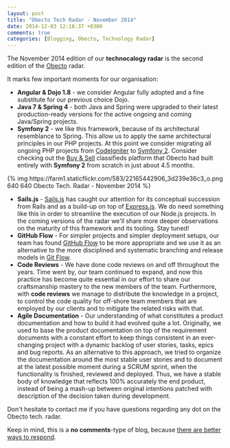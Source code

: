 ```yaml
---
layout: post
title: "Obecto Tech Radar - November 2014"
date: 2014-12-03 12:18:37 +0300
comments: true
categories: [Blogging, Obecto, Technology Radar]
---
```


The November 2014 edition of our **technocalogy radar** is the second edition of the [Obecto][obecto] radar. 

It marks few important moments for our organisation:

* **Angular & Dojo 1.8** - we consider Angular fully adopted and a fine substitute for our previous choice Dojo.
* **Java 7 & Spring 4** - both Java and Spring were upgraded to their latest production-ready versions for the active ongoing and coming Java/Spring projects.
* **Symfony 2** - we like this framework, because of its architectural resemblance to Spring. This allow us to apply the same architectural principles in our PHP projects. At this point we consider migrating all ongoing PHP projects from [CodeIgniter][codeigniter] to [Symfony 2][symfony]. Consider checking out the [Buy & Sell][buyandsell] classifieds platform that Obecto had built entirely with **Symfony 2** from scratch in just about 4.5 months.

<!-- more -->

<div class="screenshot">
{% img https://farm1.staticflickr.com/583/22165442906_3d239e36c3_o.png 640 640 Obecto Tech. Radar - November 2014 %}
</div>

* **Sails.js** - [Sails.js][sailsjs] has caught our attention for its conceptual succession from Rails and as a build-up on top of [Express.js][expressjs]. We do need something like this in order to streamline the execution of our Node.js projects. In the coming versions of the radar we'll share more deeper observations on the maturity of this framework and its tooling. Stay tuned!
* **GitHub Flow** - For simpler projects and simpler deployment setups, our team has found [GitHub Flow][githubflow] to be more appropriate and we use it as an alternative to the more disciplined and systematic branching and release models in [Git Flow][gitflow]. 
* **Code Reviews** - We have done code reviews on and off throughout the years. Time went by, our team continued to expand, and now this practice has become quite essential in our effort to share our craftsmanship mastery to the new members of the team. Furthermore, with **code reviews** we manage to distribute the knowledge in a project, to control the code quality for off-shore team members that are employed by our clients and to mitigate the related risks with that.
* **Agile Documentation** - Our understanding of what constitutes a product documentation and how to build it had evolved quite a lot. Originally, we used to base the product documentation on top of the requirement documents with a constant effort to keep things consistent in an ever-changing project with a dynamic backlog of user stories, tasks, epics and bug reports. As an alternative to this approach, we tried to organize the documentation around the most stable user stories and to document at the latest possible moment during a SCRUM sprint, when the functionality is finished, reviewed and deployed. Thus, we have a stable body of knowledge that reflects 100% accurately the end product, instead of being a mash-up between original intentions patched with description of the decision taken during development.  

Don't hesitate to contact me if you have questions regarding any dot on the Obecto tech. radar.

Keep in mind, this is a **no comments**-type of blog, because [there are better ways to respond][no-comments].

[obecto]: http://obecto.com "My Company"
[codeigniter]: https://codeigniter.com/ "CodeIngniter Web Framework"
[symfony]: https://symfony.com/ "High-Performance PHP Framework"
[buyandsell]: https://www.buyandsell.ie/ "Buy & Sell - Ireland"
[sailsjs]: http://sailsjs.org/ "Enterprise-grade Node.js framework"
[expressjs]: http://expressjs.com/ "Express - Node.js web application framework"
[githubflow]: https://guides.github.com/introduction/flow/ "Understanding the GitHub Flow"
[gitflow]: http://nvie.com/posts/a-successful-git-branching-model/ "A successful Git branching model"
[tech-faq]: http://www.thoughtworks.com/radar/faq "ThoughtWorks -- Technology Radar FAQ"
[no-comments]: http://vladi.io/blog/2014/01/07/switching-off-comments/ "Switching Off Comments"

